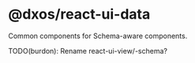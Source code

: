 # @dxos/react-ui-data

Common components for Schema-aware components.

TODO(burdon): Rename react-ui-view/-schema?

